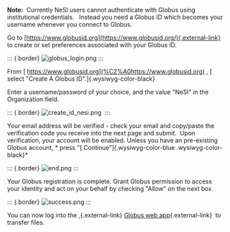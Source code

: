 **Note:**  Currently NeSI users cannot authenticate with Globus using
institutional credentials.   Instead you need a Globus ID which becomes
your username whenever you connect to Globus.  

Go to
[https://www.globusid.org](https://www.globusid.org/){.external-link} to
create or set preferences associated with your Globus ID.

::: {.border}
![globus\_login.png](https://support.nesi.org.nz/hc/article_attachments/360000506896/globus_login.png)
:::

From [ https://www.globusid.org](%C2%A0https://www.globusid.org) , [
select \"Create A Globus ID\".]{.wysiwyg-color-black}

Enter a username/password of your choice, and the value \"NeSI\" in the
Organization field.

::: {.border}
![create\_id\_nesi.png](https://support.nesi.org.nz/hc/article_attachments/360000506916/create_id_nesi.png) 
:::

Your email address will be verified - check your email and copy/paste
the verification code you receive into the next page and submit.  Upon
verification, your account will be enabled. Unless you have an
pre-existing Globus account, * press \"[ Continue\"]{.wysiwyg-color-blue
.wysiwyg-color-black}*

::: {.border}
![end.png](https://support.nesi.org.nz/hc/article_attachments/360000508135/end.png)
:::

Your Globus registration is complete. Grant Globus permission to access
your identity and act on your behalf by checking \"Allow\" on the next
box.

::: {.border}
![success.png](https://support.nesi.org.nz/hc/article_attachments/360000508175/success.png)
:::

You can now log into the [ ](https://www.globus.org/){.external-link}
[Globus web app](https://www.globus.org/app/transfer){.external-link}
 to transfer files.
